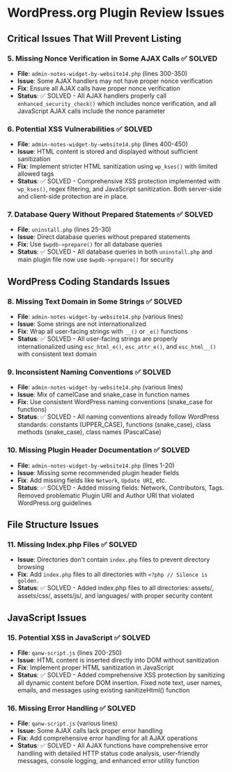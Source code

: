# WordPress.org Plugin Review Issues

## Critical Issues That Will Prevent Listing

### 5. **Missing Nonce Verification in Some AJAX Calls** ✅ SOLVED

- **File**: `admin-notes-widget-by-website14.php` (lines 300-350)
- **Issue**: Some AJAX handlers may not have proper nonce verification
- **Fix**: Ensure all AJAX calls have proper nonce verification
- **Status**: ✅ SOLVED - All AJAX handlers properly call `enhanced_security_check()` which includes nonce verification, and all JavaScript AJAX calls include the nonce parameter

### 6. **Potential XSS Vulnerabilities** ✅ SOLVED

- **File**: `admin-notes-widget-by-website14.php` (lines 400-450)
- **Issue**: HTML content is stored and displayed without sufficient sanitization
- **Fix**: Implement stricter HTML sanitization using `wp_kses()` with limited allowed tags
- **Status**: ✅ SOLVED - Comprehensive XSS protection implemented with `wp_kses()`, regex filtering, and JavaScript sanitization. Both server-side and client-side protection are in place.

### 7. **Database Query Without Prepared Statements** ✅ SOLVED

- **File**: `uninstall.php` (lines 25-30)
- **Issue**: Direct database queries without prepared statements
- **Fix**: Use `$wpdb->prepare()` for all database queries
- **Status**: ✅ SOLVED - All database queries in both `uninstall.php` and main plugin file now use `$wpdb->prepare()` for security

## WordPress Coding Standards Issues

### 8. **Missing Text Domain in Some Strings** ✅ SOLVED

- **File**: `admin-notes-widget-by-website14.php` (various lines)
- **Issue**: Some strings are not internationalized
- **Fix**: Wrap all user-facing strings with `__()` or `_e()` functions
- **Status**: ✅ SOLVED - All user-facing strings are properly internationalized using `esc_html_e()`, `esc_attr_e()`, and `esc_html__()` with consistent text domain

### 9. **Inconsistent Naming Conventions** ✅ SOLVED

- **File**: `admin-notes-widget-by-website14.php` (various lines)
- **Issue**: Mix of camelCase and snake_case in function names
- **Fix**: Use consistent WordPress naming conventions (snake_case for functions)
- **Status**: ✅ SOLVED - All naming conventions already follow WordPress standards: constants (UPPER_CASE), functions (snake_case), class methods (snake_case), class names (PascalCase)

### 10. **Missing Plugin Header Documentation** ✅ SOLVED

- **File**: `admin-notes-widget-by-website14.php` (lines 1-20)
- **Issue**: Missing some recommended plugin header fields
- **Fix**: Add missing fields like `Network`, `Update URI`, etc.
- **Status**: ✅ SOLVED - Added missing fields: Network, Contributors, Tags. Removed problematic Plugin URI and Author URI that violated WordPress.org guidelines

## File Structure Issues

### 11. **Missing Index.php Files** ✅ SOLVED

- **Issue**: Directories don't contain `index.php` files to prevent directory browsing
- **Fix**: Add `index.php` files to all directories with `<?php // Silence is golden.`
- **Status**: ✅ SOLVED - Added index.php files to all directories: assets/, assets/css/, assets/js/, and languages/ with proper security content

## JavaScript Issues

### 15. **Potential XSS in JavaScript** ✅ SOLVED

- **File**: `qanw-script.js` (lines 200-250)
- **Issue**: HTML content is inserted directly into DOM without sanitization
- **Fix**: Implement proper HTML sanitization in JavaScript
- **Status**: ✅ SOLVED - Added comprehensive XSS protection by sanitizing all dynamic content before DOM insertion. Fixed note text, user names, emails, and messages using existing sanitizeHtml() function

### 16. **Missing Error Handling** ✅ SOLVED

- **File**: `qanw-script.js` (various lines)
- **Issue**: Some AJAX calls lack proper error handling
- **Fix**: Add comprehensive error handling for all AJAX operations
- **Status**: ✅ SOLVED - All AJAX functions have comprehensive error handling with detailed HTTP status code analysis, user-friendly messages, console logging, and enhanced error utility function
